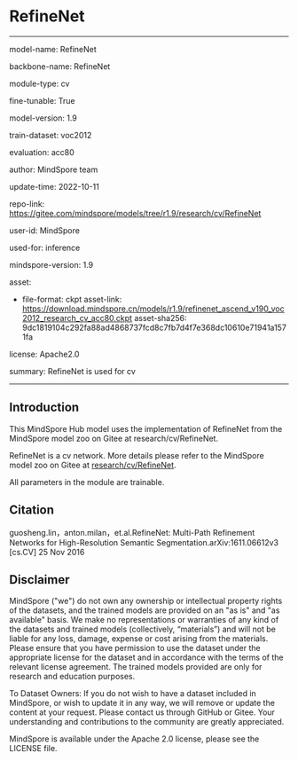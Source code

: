 # RefineNet

---

model-name: RefineNet

backbone-name: RefineNet

module-type: cv

fine-tunable: True

model-version: 1.9

train-dataset: voc2012

evaluation: acc80

author: MindSpore team

update-time: 2022-10-11

repo-link: <https://gitee.com/mindspore/models/tree/r1.9/research/cv/RefineNet>

user-id: MindSpore

used-for: inference

mindspore-version: 1.9

asset:

-
    file-format: ckpt
    asset-link: <https://download.mindspore.cn/models/r1.9/refinenet_ascend_v190_voc2012_research_cv_acc80.ckpt>
    asset-sha256: 9dc1819104c292fa88ad4868737fcd8c7fb7d4f7e368dc10610e71941a1571fa

license: Apache2.0

summary: RefineNet is used for cv

---

## Introduction

This MindSpore Hub model uses the implementation of RefineNet from the MindSpore model zoo on Gitee at research/cv/RefineNet.

RefineNet is a cv network. More details please refer to the MindSpore model zoo on Gitee at [research/cv/RefineNet](https://gitee.com/mindspore/models/blob/r1.9/research/cv/RefineNet/README.md).

All parameters in the module are trainable.

## Citation

guosheng.lin，anton.milan，et.al.RefineNet: Multi-Path Refinement Networks for High-Resolution Semantic Segmentation.arXiv:1611.06612v3 [cs.CV] 25 Nov 2016

## Disclaimer

MindSpore ("we") do not own any ownership or intellectual property rights of the datasets, and the trained models are provided on an "as is" and "as available" basis. We make no representations or warranties of any kind of the datasets and trained models (collectively, “materials”) and will not be liable for any loss, damage, expense or cost arising from the materials. Please ensure that you have permission to use the dataset under the appropriate license for the dataset and in accordance with the terms of the relevant license agreement. The trained models provided are only for research and education purposes.

To Dataset Owners: If you do not wish to have a dataset included in MindSpore, or wish to update it in any way, we will remove or update the content at your request. Please contact us through GitHub or Gitee. Your understanding and contributions to the community are greatly appreciated.

MindSpore is available under the Apache 2.0 license, please see the LICENSE file.
